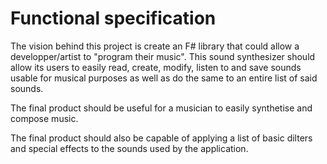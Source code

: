 # Functional specification

The vision behind this project is create an F# library that could allow a developper/artist to "program their music".
This sound synthesizer should allow its users to easily read, create, modify, listen to and save sounds usable for musical purposes as well as do the same to an entire list of said sounds.

The final product should be useful for a musician to easily synthetise and compose music.

The final product should also be capable of applying a list of basic dilters and special effects to the sounds used by the application.